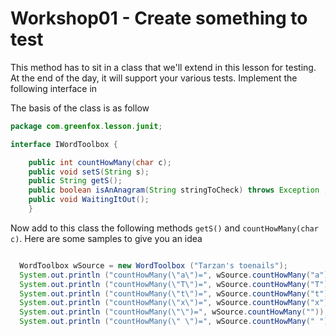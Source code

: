 # Workshop01 - Create something to test
This method has to sit in a class that we'll extend in this lesson for testing.  At the end of the day, it will support your various tests.  Implement the following interface in 

The basis of the class is as follow

```java
package com.greenfox.lesson.junit;

interface IWordToolbox {

    public int countHowMany(char c);
    public void setS(String s);
    public String getS();
    public boolean isAnAnagram(String stringToCheck) throws Exception ;
    public void WaitingItOut();
    }
```


Now add to this class the following methods `getS()` and `countHowMany(char c)`.  Here are some samples to give you an idea

```java

  WordToolbox wSource = new WordToolbox ("Tarzan's toenails");
  System.out.println ("countHowMany(\"a\")=", wSource.countHowMany("a")); \\ countHowMany("a")=2
  System.out.println ("countHowMany(\"T\")=", wSource.countHowMany("T")); \\ countHowMany("T")=2
  System.out.println ("countHowMany(\"t\")=", wSource.countHowMany("t")); \\ countHowMany("t")=2
  System.out.println ("countHowMany(\"x\")=", wSource.countHowMany("x")); \\ countHowMany("x")=0
  System.out.println ("countHowMany(\"\")=", wSource.countHowMany("")); \\ countHowMany("")=0
  System.out.println ("countHowMany(\" \")=", wSource.countHowMany(" ")); \\ countHowMany(" ")=1
```
